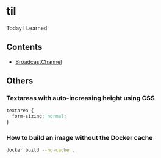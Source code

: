 # til

Today I Learned

## Contents

- [BroadcastChannel](./BroadcastChannel.md)

## Others

### Textareas with auto-increasing height using CSS

```css
textarea {
  form-sizing: normal;
}
```

### How to build an image without the Docker cache

```bash
docker build --no-cache .
```
